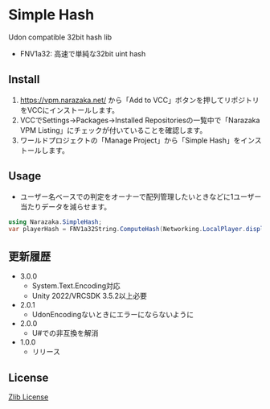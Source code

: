 # Simple Hash

Udon compatible 32bit hash lib

- FNV1a32: 高速で単純な32bit uint hash

## Install

1. https://vpm.narazaka.net/ から「Add to VCC」ボタンを押してリポジトリをVCCにインストールします。
2. VCCでSettings→Packages→Installed Repositoriesの一覧中で「Narazaka VPM Listing」にチェックが付いていることを確認します。
3. ワールドプロジェクトの「Manage Project」から「Simple Hash」をインストールします。

## Usage

- ユーザー名ベースでの判定をオーナーで配列管理したいときなどに1ユーザー当たりデータを減らせます。

```csharp
using Narazaka.SimpleHash;
var playerHash = FNV1a32String.ComputeHash(Networking.LocalPlayer.displayName);
```

## 更新履歴

- 3.0.0
  - System.Text.Encoding対応
  - Unity 2022/VRCSDK 3.5.2以上必要
- 2.0.1
  - UdonEncodingないときにエラーにならないように
- 2.0.0
  - U#での非互換を解消
- 1.0.0
  - リリース

## License

[Zlib License](LICENSE.txt)
